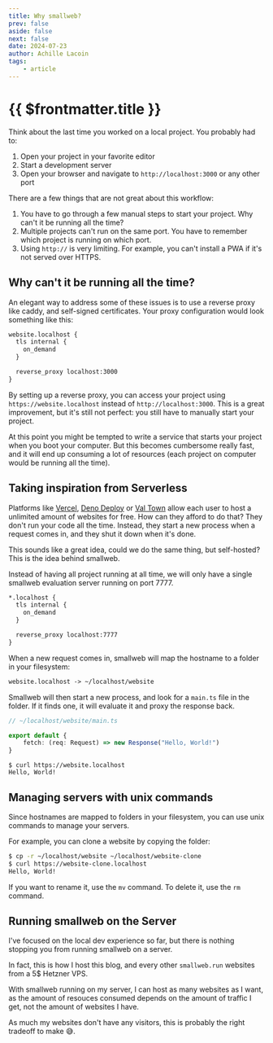 ```yaml
---
title: Why smallweb?
prev: false
aside: false
next: false
date: 2024-07-23
author: Achille Lacoin
tags:
    - article
---
```


# {{ $frontmatter.title }}

Think about the last time you worked on a local project. You probably had to:

1. Open your project in your favorite editor
1. Start a development server
1. Open your browser and navigate to `http://localhost:3000` or any other port

There are a few things that are not great about this workflow:

1. You have to go through a few manual steps to start your project. Why can't it be running all the time?
1. Multiple projects can't run on the same port. You have to remember which project is running on which port.
1. Using `http://` is very limiting. For example, you can't install a PWA if it's not served over HTTPS.

<!-- more -->

## Why can't it be running all the time?

An elegant way to address some of these issues is to use a reverse proxy like caddy, and self-signed certificates. Your proxy configuration would look something like this:

```txt
website.localhost {
  tls internal {
    on_demand
  }

  reverse_proxy localhost:3000
}
```

By setting up a reverse proxy, you can access your project using `https://website.localhost` instead of `http://localhost:3000`. This is a great improvement, but it's still not perfect: you still have to manually start your project.

At this point you might be tempted to write a service that starts your project when you boot your computer. But this becomes cumbersome really fast, and it will end up consuming a lot of resources (each project on computer would be running all the time).

## Taking inspiration from Serverless

Platforms like [Vercel](https://vercel.com), [Deno Deploy](https://deno.com/deploy) or [Val Town](https://val.town) allow each user to host a unlimited amount of websites for free. How can they afford to do that? They don't run your code all the time. Instead, they start a new process when a request comes in, and they shut it down when it's done.

This sounds like a great idea, could we do the same thing, but self-hosted? This is the idea behind smallweb.

Instead of having all project running at all time, we will only have a single smallweb evaluation server running on port 7777.

```txt
*.localhost {
  tls internal {
    on_demand
  }

  reverse_proxy localhost:7777
}
```

When a new request comes in, smallweb will map the hostname to a folder in your filesystem:

```txt
website.localhost -> ~/localhost/website
```

Smallweb will then start a new process, and look for a `main.ts` file in the folder. If it finds one, it will evaluate it and proxy the response back.

```ts
// ~/localhost/website/main.ts

export default {
    fetch: (req: Request) => new Response("Hello, World!")
}
```

```console
$ curl https://website.localhost
Hello, World!
```

## Managing servers with unix commands

Since hostnames are mapped to folders in your filesystem, you can use unix commands to manage your servers.

For example, you can clone a website by copying the folder:

```sh
$ cp -r ~/localhost/website ~/localhost/website-clone
$ curl https://website-clone.localhost
Hello, World!
```

If you want to rename it, use the `mv` command. To delete it, use the `rm` command.

## Running smallweb on the Server

I've focused on the local dev experience so far, but there is nothing stopping you from running smallweb on a server.

In fact, this is how I host this blog, and every other `smallweb.run` websites from a 5$ Hetzner VPS.

With smallweb running on my server, I can host as many websites as I want, as the amount of resouces consumed depends on the amount of traffic I get, not the amount of websites I have.

As much my websites don't have any visitors, this is probably the right tradeoff to make 😅.

